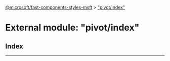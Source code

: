 [@microsoft/fast-components-styles-msft](../README.md) > ["pivot/index"](../modules/_pivot_index_.md)

# External module: "pivot/index"

## Index

---

